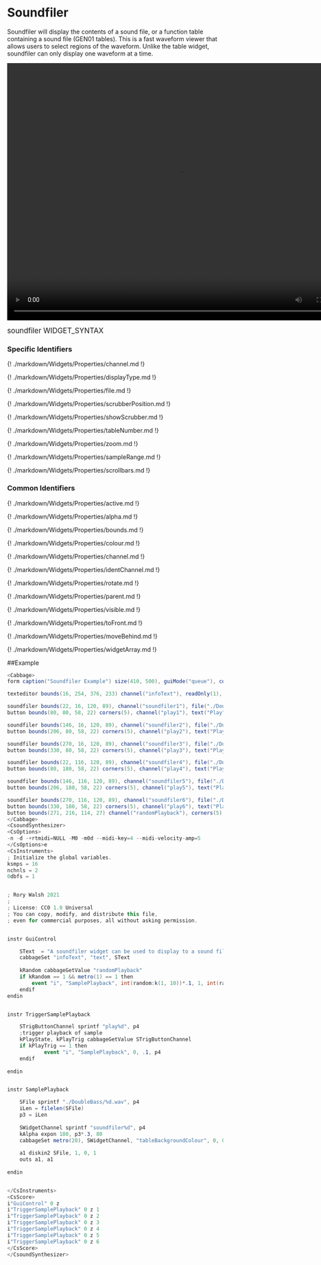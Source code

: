 # Soundfiler

Soundfiler will display the contents of a sound file, or a function table containing a sound file (GEN01 tables). This is a fast waveform viewer that allows users to select regions of the waveform. Unlike the table widget, soundfiler can only display one waveform at a time. 

<video width="800" height="600" controls>
<source src="../../images/docs/soundfiler.mp4">
</video> 

<big></pre>
soundfiler WIDGET_SYNTAX
</pre></big>

### Specific Identifiers

{! ./markdown/Widgets/Properties/channel.md  !}

{! ./markdown/Widgets/Properties/displayType.md !}  

{! ./markdown/Widgets/Properties/file.md !} 

{! ./markdown/Widgets/Properties/scrubberPosition.md !} 

{! ./markdown/Widgets/Properties/showScrubber.md !} 

{! ./markdown/Widgets/Properties/tableNumber.md  !}

{! ./markdown/Widgets/Properties/zoom.md !}  

{! ./markdown/Widgets/Properties/sampleRange.md !}  

{! ./markdown/Widgets/Properties/scrollbars.md !}  

### Common Identifiers

{! ./markdown/Widgets/Properties/active.md !} 

{! ./markdown/Widgets/Properties/alpha.md !} 

{! ./markdown/Widgets/Properties/bounds.md !}

{! ./markdown/Widgets/Properties/colour.md !} 

{! ./markdown/Widgets/Properties/channel.md !} 

{! ./markdown/Widgets/Properties/identChannel.md !}  

{! ./markdown/Widgets/Properties/rotate.md !} 

{! ./markdown/Widgets/Properties/parent.md !} 

{! ./markdown/Widgets/Properties/visible.md  !}

{! ./markdown/Widgets/Properties/toFront.md !} 

{! ./markdown/Widgets/Properties/moveBehind.md !} 

{! ./markdown/Widgets/Properties/widgetArray.md !}  

<!--(End of identifiers)/-->

##Example
<!--(Widget Example)/-->
```csharp
<Cabbage>
form caption("Soundfiler Example") size(410, 500), guiMode("queue"), colour(2, 145, 209) pluginId("def1")

texteditor bounds(16, 254, 376, 233) channel("infoText"), readOnly(1), wrap(1), scrollbars(1)

soundfiler bounds(22, 16, 120, 89), channel("soundfiler1"), file("./DoubleBass/1.wav") colour(147, 210, 0), tableBackgroundColour(0, 0, 0, 80)
button bounds(80, 80, 58, 22) corners(5), channel("play1"), text("Play")

soundfiler bounds(146, 16, 120, 89), channel("soundfiler2"), file("./DoubleBass/2.wav") colour(147, 210, 0), tableBackgroundColour(0, 0, 0, 80)
button bounds(206, 80, 58, 22) corners(5), channel("play2"), text("Play")

soundfiler bounds(270, 16, 120, 89), channel("soundfiler3"), file("./DoubleBass/3.wav") colour(147, 210, 0), tableBackgroundColour(0, 0, 0, 80)
button bounds(330, 80, 58, 22) corners(5), channel("play3"), text("Play")

soundfiler bounds(22, 116, 120, 89), channel("soundfiler4"), file("./DoubleBass/4.wav") colour(147, 210, 0), tableBackgroundColour(0, 0, 0, 80)
button bounds(80, 180, 58, 22) corners(5), channel("play4"), text("Play")

soundfiler bounds(146, 116, 120, 89), channel("soundfiler5"), file("./DoubleBass/5.wav") colour(147, 210, 0), tableBackgroundColour(0, 0, 0, 80)
button bounds(206, 180, 58, 22) corners(5), channel("play5"), text("Play")

soundfiler bounds(270, 116, 120, 89), channel("soundfiler6"), file("./DoubleBass/6.wav") colour(147, 210, 0), tableBackgroundColour(0, 0, 0, 80)
button bounds(330, 180, 58, 22) corners(5), channel("play6"), text("Play")
button bounds(271, 216, 114, 27) channel("randomPlayback"), corners(5), text("Random Playback", "Stop")
</Cabbage>
<CsoundSynthesizer>
<CsOptions>
-n -d -+rtmidi=NULL -M0 -m0d --midi-key=4 --midi-velocity-amp=5
</CsOptions>e
<CsInstruments>
; Initialize the global variables. 
ksmps = 16
nchnls = 2
0dbfs = 1


; Rory Walsh 2021 
;
; License: CC0 1.0 Universal
; You can copy, modify, and distribute this file, 
; even for commercial purposes, all without asking permission. 


instr GuiControl

    SText  = "A soundfiler widget can be used to display to a sound file; from disk, or from a function table. It does not play back any audio, or produce any signal. All this must be handled using Csound.\n\nIn the example here, 6 samples are loaded from disk. The 'TriggerSamplePlayback' instrument is instantiated 6 times, one for each sample. This saves having to code 6 times.\n\nWhen the 'SamplePlayback' instrument is triggered is plays back the corresponding sample. It also changes the background colour of the soundfiler to give some visual feedback to the user as to when the sample is playing.\n\nFinally, a random button is added which triggers the six different sample to play back at random time intervals." 
    cabbageSet "infoText", "text", SText
        
    kRandom cabbageGetValue "randomPlayback"
    if kRandom == 1 && metro(1) == 1 then
        event "i", "SamplePlayback", int(random:k(1, 10))*.1, 1, int(random:k(1, 7))
    endif
endin


instr TriggerSamplePlayback 

    STrigButtonChannel sprintf "play%d", p4
    ;trigger playback of sample
    kPlayState, kPlayTrig cabbageGetValue STrigButtonChannel
    if kPlayTrig == 1 then
            event "i", "SamplePlayback", 0, .1, p4
    endif    
    
endin


instr SamplePlayback

    SFile sprintf "./DoubleBass/%d.wav", p4
    iLen = filelen(SFile)
    p3 = iLen
    
    SWidgetChannel sprintf "soundfiler%d", p4
    kAlpha expon 180, p3*.3, 80
    cabbageSet metro(20), SWidgetChannel, "tableBackgroundColour", 0, 0, 0, kAlpha     
    
    a1 diskin2 SFile, 1, 0, 1
    outs a1, a1  
        
endin


</CsInstruments>
<CsScore>
i"GuiControl" 0 z
i"TriggerSamplePlayback" 0 z 1
i"TriggerSamplePlayback" 0 z 2
i"TriggerSamplePlayback" 0 z 3
i"TriggerSamplePlayback" 0 z 4
i"TriggerSamplePlayback" 0 z 5
i"TriggerSamplePlayback" 0 z 6
</CsScore>
</CsoundSynthesizer>

```
<!--(End Widget Example)/-->